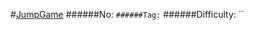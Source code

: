 #[JumpGame](https://leetcode.com/problems/jump-game/)
######No: ``
######Tag: ``
######Difficulty: ``
